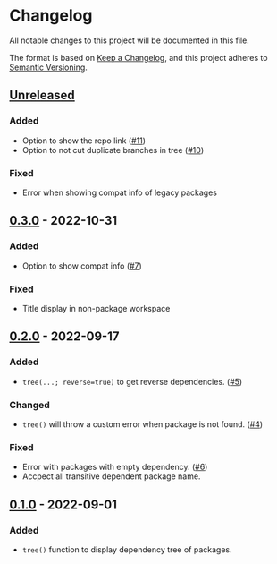 # Changelog

All notable changes to this project will be documented in this file.

The format is based on [Keep a Changelog](https://keepachangelog.com/en/1.0.0/),
and this project adheres to [Semantic Versioning](https://semver.org/spec/v2.0.0.html).

## [Unreleased]

### Added

- Option to show the repo link ([#11])
- Option to not cut duplicate branches in tree ([#10])

### Fixed

- Error when showing compat info of legacy packages

## [0.3.0] - 2022-10-31

### Added

- Option to show compat info ([#7])

### Fixed

- Title display in non-package workspace

## [0.2.0] - 2022-09-17

### Added

- `tree(...; reverse=true)` to get reverse dependencies. ([#5])

### Changed

- `tree()` will throw a custom error when package is not found. ([#4])

### Fixed

- Error with packages with empty dependency. ([#6])
- Accpect all transitive dependent package name.

## [0.1.0] - 2022-09-01

### Added

- `tree()` function to display dependency tree of packages.

[Unreleased]: https://github.com/peng1999/PkgDependency.jl/compare/v0.3.0...HEAD
[0.3.0]: https://github.com/peng1999/PkgDependency.jl/releases/tag/v0.3.0
[0.2.0]: https://github.com/peng1999/PkgDependency.jl/releases/tag/v0.2.0
[0.1.0]: https://github.com/peng1999/PkgDependency.jl/releases/tag/v0.1.0

[#4]: https://github.com/peng1999/PkgDependency.jl/issues/4
[#5]: https://github.com/peng1999/PkgDependency.jl/issues/5
[#6]: https://github.com/peng1999/PkgDependency.jl/issues/6
[#7]: https://github.com/peng1999/PkgDependency.jl/issues/7
[#10]: https://github.com/peng1999/PkgDependency.jl/issues/10
[#11]: https://github.com/peng1999/PkgDependency.jl/issues/11

